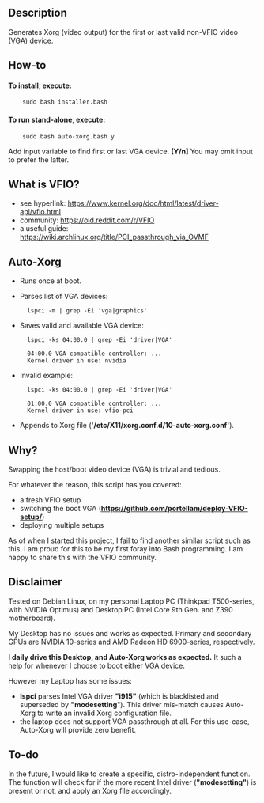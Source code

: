## Description
Generates Xorg (video output) for the first or last valid non-VFIO video (VGA) device.

## How-to
#### To install, execute:
        sudo bash installer.bash
#### To run stand-alone, execute:
        sudo bash auto-xorg.bash y
Add input variable to find first or last VGA device. **[Y/n]** You may omit input to prefer the latter.

## What is VFIO?
* see hyperlink:    https://www.kernel.org/doc/html/latest/driver-api/vfio.html
* community:        https://old.reddit.com/r/VFIO
* a useful guide:   https://wiki.archlinux.org/title/PCI_passthrough_via_OVMF

## Auto-Xorg
* Runs once at boot.
* Parses list of VGA devices:

        lspci -m | grep -Ei 'vga|graphics'
* Saves valid and available VGA device:

        lspci -ks 04:00.0 | grep -Ei 'driver|VGA'

        04:00.0 VGA compatible controller: ...
        Kernel driver in use: nvidia
* Invalid example:

        lspci -ks 04:00.0 | grep -Ei 'driver|VGA'

        01:00.0 VGA compatible controller: ...
        Kernel driver in use: vfio-pci

* Appends to Xorg file (**'/etc/X11/xorg.conf.d/10-auto-xorg.conf'**).

## Why?
Swapping the host/boot video device (VGA) is trivial and tedious.

For whatever the reason, this script has you covered:
* a fresh VFIO setup
* switching the boot VGA (**https://github.com/portellam/deploy-VFIO-setup/**)
* deploying multiple setups

As of when I started this project, I fail to find another similar script such as this.
I am proud for this to be my first foray into Bash programming.
I am happy to share this with the VFIO community.

## Disclaimer
Tested on Debian Linux, on my personal Laptop PC (Thinkpad T500-series, with NVIDIA Optimus) and Desktop PC (Intel Core 9th Gen. and Z390 motherboard).

My Desktop has no issues and works as expected. Primary and secondary GPUs are NVIDIA 10-series and AMD Radeon HD 6900-series, respectively.

**I daily drive this Desktop, and Auto-Xorg works as expected.** It such a help for whenever I choose to boot either VGA device.

However my Laptop has some issues:
* **lspci** parses Intel VGA driver **"i915"** (which is blacklisted and superseded by **"modesetting**"). This driver mis-match causes Auto-Xorg to write an invalid Xorg configuration file.
* the laptop does not support VGA passthrough at all. For this use-case, Auto-Xorg will provide zero benefit.

## To-do
In the future, I would like to create a specific, distro-independent function. The function will check for if the more recent Intel driver (**"modesetting"**) is present or not, and apply an Xorg file accordingly.